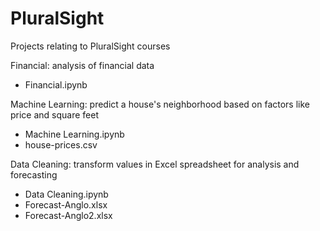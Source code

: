 # PluralSight

Projects relating to PluralSight courses

Financial: analysis of financial data
- Financial.ipynb

Machine Learning: predict a house's neighborhood based on factors like price and square feet
- Machine Learning.ipynb
- house-prices.csv

Data Cleaning: transform values in Excel spreadsheet for analysis and forecasting
- Data Cleaning.ipynb
- Forecast-Anglo.xlsx
- Forecast-Anglo2.xlsx
